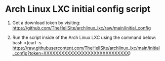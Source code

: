 # Arch Linux LXC initial config script

1. Get a download token by visiting: https://github.com/TheHellSite/archlinux_lxc/raw/main/initial_config

2. Run the script inside of the Arch Linux LXC using the command below:
                        bash <(curl -s https://raw.githubusercontent.com/TheHellSite/archlinux_lxc/main/initial_config?token=XXXXXXXXXXXXXXXXXXXXXXXXXXXXX)
